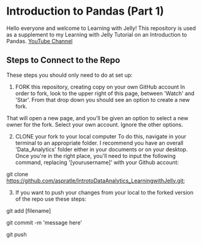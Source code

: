 # Introduction to Pandas (Part 1) 


Hello everyone and welcome to Learning with Jelly! This repository is used as a supplement to my 
Learning with Jelly Tutorial on an Introduction to Pandas.  [YouTube Channel](https://www.youtube.com/@learningwithjelly/videos)


## Steps to Connect to the Repo
These steps you should only need to do at set up:

1) FORK this repository, creating copy on your own GitHub account
In order to fork, look to the upper right of this page, between 'Watch' and 'Star'. From that drop down you should see an option to create a new fork.

That will open a new page, and you'll be given an option to select a new owner for the fork. Select your own account. Ignore the other options.

2) CLONE your fork to your local computer
To do this, navigate in your terminal to an appropriate folder. I recommend you have an overall 'Data_Analytics' folder either in your documents or on your desktop. Once you're in the right place, you'll need to input the following command, replacing '[yourusername]' with your Github account:

git clone https://github.com/aspratle/IntrotoDataAnalytics_LearningwithJelly.git;

3) If you want to push your changes from your local to the forked version of the repo use these steps:

git add [filename]

git commit -m 'message here'

git push
